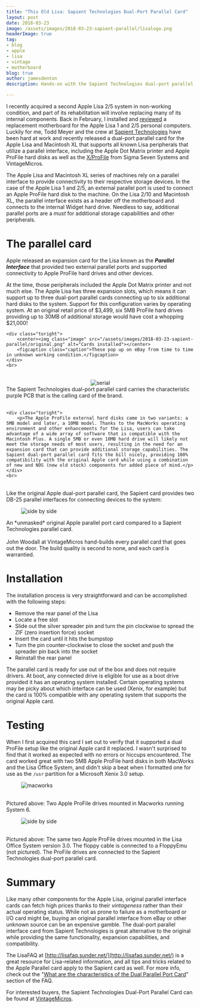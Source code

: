 ```yaml
---
title: "This Old Lisa: Sapient Technologies Dual-Port Parallel Card"
layout: post
date: 2018-03-23
image: /assets/images/2018-03-23-sapient-parallel/lisalogo.png
headerImage: true
tag:
- blog
- apple
- lisa
- vintage
- motherboard
blog: true
author: jamesdenton
description: Hands-on with the Sapient Technologies dual-port parallel card for the Apple Lisa

---
```


I recently acquired a second Apple Lisa 2/5 system in non-working condition, and part of its rehabilitation will involve replacing many of its internal components. Back in February, I installed and [reviewed](http://www.jimmdenton.com/sapient-motherboard/) a replacement motherboard for the Apple Lisa 1 and 2/5 personal computers. Luckily for me, Todd Meyer and the crew at [Sapient Technologies](https://www.facebook.com/SapientTechnologies/) have been hard at work and recently released a dual-port parallel card for the Apple Lisa and Macintosh XL that supports all known Lisa peripherals that utilize a parallel interface, including the Apple Dot Matrix printer and Apple ProFile hard disks as well as the [X/ProFile](http://vintagemicros.com/catalog/lisa-xprofile-hard-drive-emulator-p-282.html) from Sigma Seven Systems and VintageMicros. 

<!--more-->
The Apple Lisa and Macintosh XL series of machines rely on a parallel interface to provide connectivity to their respective storage devices. In the case of the Apple Lisa 1 and 2/5, an external parallel port is used to connect an Apple ProFile hard disk to the machine. On the Lisa 2/10 and Macintosh XL, the parallel interface exists as a header off the motherboard and connects to the internal Widget hard drive. Needless to say, additional parallel ports are a *must* for additional storage capabilities and other peripherals. 

# The parallel card
Apple released an expansion card for the Lisa known as the ***Parallel Interface*** that provided two external parallel ports and supported connectivity to Apple ProFile hard drives and other devices. 

<div class="side-by-side">
    <div class="toleft">
        <p>At the time, those peripherals included the Apple Dot Matrix printer and not much else. The Apple Lisa has three expansion slots, which means it can support up to three dual-port parallel cards connecting up to six additional hard disks to the system. Support for this configuration varies by operating system. At an original retail price of $3,499, six 5MB ProFile hard drives providing up to 30MB of additional storage would have cost a whopping $21,000!
</p>
    </div>
    
    <div class="toright">
        <center><img class="image" src="/assets/images/2018-03-23-sapient-parallel/original.png" alt="Cards installed"></center>
        <figcaption class="caption">These pop up on eBay from time to time in unknown working condition.</figcaption>
    </div>
    <br>
</div>
<br>
<div class="side-by-side">
    <div class="toleft">
    <center><img class="image" src="/assets/images/2018-03-23-sapient-parallel/sapient_400.png" alt="serial"></center>
        <figcaption class="caption">The Sapient Technologies dual-port parallel card carries the characteristic purple PCB that is the calling card of the brand.</figcaption>
      <br>
    </div>

    <div class="toright">
        <p>The Apple ProFile external hard disks came in two variants: a 5MB model and later, a 10MB model. Thanks to the MacWorks operating environment and other enhancements for the Lisa, users can take advantage of a wide array of software that is compatible with the Macintosh Plus. A single 5MB or even 10MB hard drive will likely not meet the storage needs of most users, resulting in the need for an expansion card that can provide additional storage capabilities. The Sapient dual-port parallel card fits the bill nicely, providing 100% compatibility with the original Apple card while using a combination of new and NOS (new old stock) components for added piece of mind.</p>
    </div>
    <br>
</div>
<br>
Like the original Apple dual-port parallel card, the Sapient card provides two DB-25 parallel interfaces for connecting devices to the system:

<figure>
  <img src="/assets/images/2018-03-23-sapient-parallel/orig_vs_sapient2_800.png" alt="side by side"/>
</figure>
  <figcaption>An *unmasked* original Apple parallel port card compared to a Sapient Technologies parallel card. </figcaption>
<br>
John Woodall at VintageMicros hand-builds every parallel card that goes out the door. The build quality is second to none, and each card is warrantied. 

# Installation

The installation process is very straightforward and can be accomplished with the following steps:

- Remove the rear panel of the Lisa
- Locate a free slot
- Slide out the silver spreader pin and turn the pin clockwise to spread the ZIF (zero insertion force) socket
- Insert the card until it hits the bumpstop
- Turn the pin counter-clockwise to close the socket and push the spreader pin back into the socket
- Reinstall the rear panel

The parallel card is ready for use out of the box and does not require drivers. At boot, any connected drive is eligible for use as a boot drive provided it has an operating system installed. Certain operating systems may be picky about which interface can be used (Xenix, for example) but the card is 100% compatible with any operating system that supports the original Apple card.

# Testing

When I first acquired this card I set out to verify that it supported a dual ProFile setup like the original Apple card it replaced. I wasn't surprised to find that it worked as expected with no errors or hiccups encountered. The card worked great with two 5MB Apple ProFile hard disks in both MacWorks and the Lisa Office System, and didn't skip a beat when I formatted one for use as the ```/usr``` partition for a Microsoft Xenix 3.0 setup.  

<figure>
  <img src="/assets/images/2018-03-23-sapient-parallel/macworks.png" alt="macworks"/>
</figure>
<br>
  <figcaption>Pictured above: Two Apple ProFile drives mounted in Macworks running System 6.</figcaption>
  
<figure>
  <img src="/assets/images/2018-03-23-sapient-parallel/los.png" alt="side by side"/>
</figure>
<br>
  <figcaption>Pictured above: The same two Apple ProFile drives mounted in the Lisa Office System version 3.0. The floppy cable is connected to a FloppyEmu (not pictured). The ProFile drives are connected to the Sapient Technologies dual-port parallel card.</figcaption>

# Summary
Like many other components for the Apple Lisa, original parallel interface cards can fetch high prices thanks to their *vintageness* rather than their actual operating status. While not as prone to failure as a motherboard or I/O card might be, buying an original parallel interface from eBay or other unknown source can be an expensive gamble. The dual-port parallel interface card from Sapient Technologies is great alternative to the original while providing the same functionality, expansion capabilities, and compatibility. 

The LisaFAQ at [http://lisafaq.sunder.net/](http://lisafaq.sunder.net/) is a great resource for Lisa-related information, and all tips and tricks related to the Apple Parallel card apply to the Sapient card as well. For more info, check out the "[What are the characteristics of the Dual Parallel Port Card](http://lisafaq.sunder.net/lisafaq-hw-exp-2xpar_card.html)" section of the FAQ.

For interested buyers, the Sapient Technologies Dual-Port Parallel Card can be found at [VintageMicros](http://vintagemicros.com/catalog/lisa-dual-port-parallel-card-from-sapient-technologies-p-298.html).